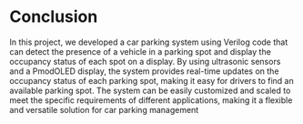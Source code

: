 # Conclusion
In this project, we developed a car parking system using Verilog code that can detect 
the presence of a vehicle in a parking spot and display the occupancy status of each 
spot on a display. By using ultrasonic sensors and a PmodOLED display, the system 
provides real-time updates on the occupancy status of each parking spot, making it easy 
for drivers to find an available parking spot. The system can be easily customized and 
scaled to meet the specific requirements of different applications, making it a flexible 
and versatile solution for car parking management
